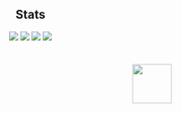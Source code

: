 
<div align="center">
  <h2>Stats</h2>

![](https://github-profile-summary-cards.vercel.app/api/cards/most-commit-language?username=nekriS&theme=github)
![](https://github-profile-summary-cards.vercel.app/api/cards/repos-per-language?username=nekriS&theme=github)
![](https://github-profile-summary-cards.vercel.app/api/cards/stats?username=nekriS&theme=github)
![](https://github-profile-summary-cards.vercel.app/api/cards/productive-time?username=nekriS&theme=github&utcOffset=3)

</div>


<h1 align="right"><img src="https://u.cubeupload.com/nekris/imageprocessing20210.gif" height="70"/></h1>
